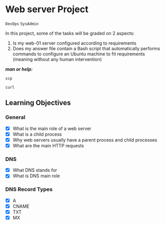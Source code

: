# Web server Project
`DevOps` `SysAdmin`

In this project, some of the tasks will be graded on 2 aspects:

1. Is my web-01 server configured according to requirements
2. Does my answer file contain a Bash script that automatically performs commands to configure an Ubuntu machine to fit requirements (meaning without any human intervention)

***man or help:***

`scp`

`curl`


## Learning Objectives
### General
- [x] What is the main role of a web server
- [x] What is a child process
- [x] Why web servers usually have a parent process and child processes
- [x] What are the main HTTP requests

### DNS
- [x] What DNS stands for
- [x] What is DNS main role

### DNS Record Types
- [x] A
- [x] CNAME
- [x] TXT
- [x] MX
